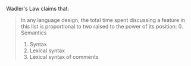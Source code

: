 Wadler's Law claims that:

> In any language design, the total time spent discussing a feature in this list is proportional to two raised to the power of its position:
> 0. Semantics
> 1. Syntax
> 2. Lexical syntax
> 3. Lexical syntax of comments

